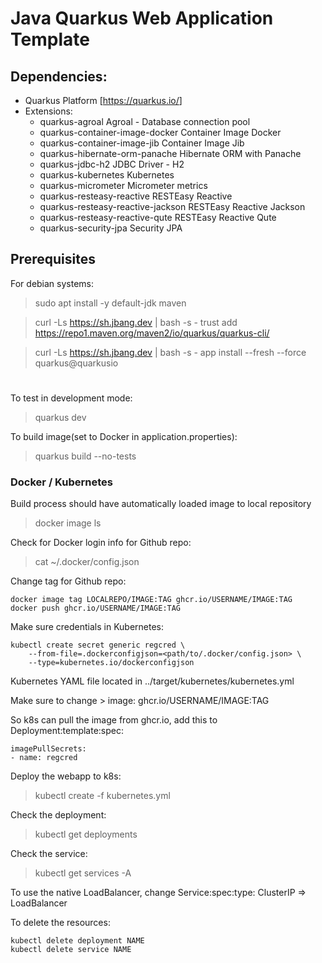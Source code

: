 # Java Quarkus Web Application Template

## Dependencies:

- Quarkus Platform [<https://quarkus.io/>]
- Extensions:
  - quarkus-agroal                                     Agroal - Database connection pool
  - quarkus-container-image-docker                     Container Image Docker
  - quarkus-container-image-jib                        Container Image Jib
  - quarkus-hibernate-orm-panache                      Hibernate ORM with Panache
  - quarkus-jdbc-h2                                    JDBC Driver - H2
  - quarkus-kubernetes                                 Kubernetes
  - quarkus-micrometer                                 Micrometer metrics
  - quarkus-resteasy-reactive                          RESTEasy Reactive
  - quarkus-resteasy-reactive-jackson                  RESTEasy Reactive Jackson
  - quarkus-resteasy-reactive-qute                     RESTEasy Reactive Qute
  - quarkus-security-jpa                               Security JPA

## Prerequisites

For debian systems: 
> sudo apt install -y default-jdk maven

> curl -Ls https://sh.jbang.dev | bash -s - trust add https://repo1.maven.org/maven2/io/quarkus/quarkus-cli/

> curl -Ls https://sh.jbang.dev | bash -s - app install --fresh --force quarkus@quarkusio

#

To test in development mode:
> quarkus dev

To build image(set to Docker in application.properties):
> quarkus build --no-tests

### Docker / Kubernetes

Build process should have automatically loaded image to local repository
> docker image ls

Check for Docker login info for Github repo:
> cat ~/.docker/config.json

Change tag for Github repo:
```
docker image tag LOCALREPO/IMAGE:TAG ghcr.io/USERNAME/IMAGE:TAG
docker push ghcr.io/USERNAME/IMAGE:TAG
```

Make sure credentials in Kubernetes:
```
kubectl create secret generic regcred \
    --from-file=.dockerconfigjson=<path/to/.docker/config.json> \
    --type=kubernetes.io/dockerconfigjson
```

Kubernetes YAML file located in ../target/kubernetes/kubernetes.yml

Make sure to change > image: ghcr.io/USERNAME/IMAGE:TAG

So k8s can pull the image from ghcr.io, add this to Deployment:template:spec:
```
imagePullSecrets:
- name: regcred
```

Deploy the webapp to k8s:
> kubectl create -f kubernetes.yml

Check the deployment:
> kubectl get deployments

Check the service:
> kubectl get services -A

To use the native LoadBalancer, change Service:spec:type: ClusterIP => LoadBalancer

To delete the resources:
```
kubectl delete deployment NAME
kubectl delete service NAME
```
